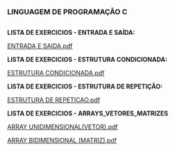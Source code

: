 
### LINGUAGEM DE PROGRAMAÇÃO C

<h2></h2>

**LISTA DE EXERCICIOS - ENTRADA E SAÍDA:**


[ENTRADA E SAIDA.pdf](https://github.com/kessiacz/programsC/files/14675651/ENTRADA.E.SAIDA.pdf)


**LISTA DE EXERCICIOS - ESTRUTURA CONDICIONADA:**

[ESTRUTURA CONDICIONADA.pdf](https://github.com/kessiacz/programsC/files/14675652/ESTRUTURA.CONDICIONADA.pdf)


**LISTA DE EXERCICIOS - ESTRUTURA DE REPETIÇÃO:**

[ESTRUTURA DE REPETICAO.pdf](https://github.com/user-attachments/files/17653018/ESTRUTURA.DE.REPETICAO.pdf)


**LISTA DE EXERCICIOS - ARRAYS_VETORES_MATRIZES**

[ARRAY UNIDIMENSIONAL(VETOR).pdf](https://github.com/user-attachments/files/17653043/ARRAY.UNIDIMENSIONAL.VETOR.pdf)

[ARRAY BIDIMENSIONAL (MATRIZ).pdf](https://github.com/user-attachments/files/17653050/ARRAY.BIDIMENSIONAL.MATRIZ.pdf)
